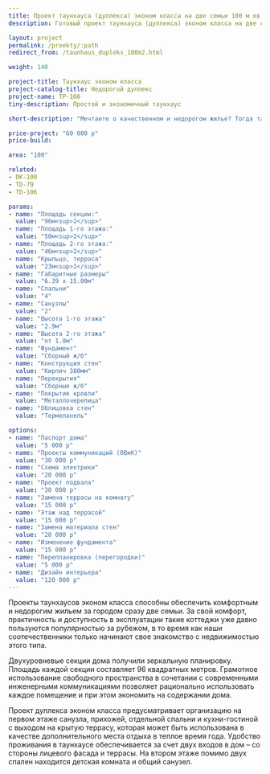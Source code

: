 ```yaml
---
title: Проект таунхауса (дуплекса) эконом класса на две семьи 100 м кв
description: Готовый проект таунхауса (дуплекса) эконом класса на две семьи, из кирпича, газобетона или пеноблока. Площадь секции&#58; 100 м.кв.

layout: project
permalink: /proekty/:path
redirect_from: /taunhaus_dupleks_100m2.html

weight: 140

project-title: Таунхаус эконом класса
project-catalog-title: Недорогой дуплекс
project-name: TP-100
tiny-description: Простой и экономичный таунхаус

short-description: "Мечтаете о качественном и недорогом жилье? Тогда таунхаус эконом-класса это то, что вам нужно! Стоимость такого дома в пригороде гораздо ниже квартиры, с аналогичной площадью и частного коттеджа. Естественное освещение лестничных маршей позволит экономить на электричестве. Если провести в доме собственное отопление, то можно еще больше сэкономить по сравнению с жильем в городе."

price-project: "60 000 р"
price-build:

area: "100"

related:
- DK-100
- TD-79
- TD-106

params:
- name: "Площадь секции:"
  value: "96м<sup>2</sup>"
- name: "Площадь 1-го этажа:"
  value: "50м<sup>2</sup>"
- name: "Площадь 2-го этажа:"
  value: "46м<sup>2</sup>"
- name: "Крыльцо, терраса"
  value: "23м<sup>2</sup>"
- name: "Габаритные размеры"
  value: "6.39 x 15.00м"
- name: "Спальни"
  value: "4"
- name: "Санузлы"
  value: "2"
- name: "Высота 1-го этажа"
  value: "2.9м"
- name: "Высота 2-го этажа"
  value: "от 1.8м"
- name: "Фундамент"
  value: "Сборный ж/б"
- name: "Конструкция стен"
  value: "Кирпич 380мм"
- name: "Перекрытия"
  value: "Сборные ж/б"
- name: "Покрытие кровли"
  value: "Металлочерепица"
- name: "Облицовка стен"
  value: "Термопанель"

options:
- name: "Паспорт дома"
  value: "5 000 р"
- name: "Проекты коммуникаций (ОВиК)"
  value: "30 000 р"
- name: "Схема электрики"
  value: "20 000 р"
- name: "Проект подвала"
  value: "30 000 р"
- name: "Замена террасы на комнату"
  value: "15 000 р"
- name: "Этаж над террасой"
  value: "15 000 р"
- name: "Замена материала стен"
  value: "20 000 р"
- name: "Изменение фундамента"
  value: "15 000 р"
- name: "Перепланировка (перегородки)"
  value: "5 000 р"
- name: "Дизайн интерьера"
  value: "120 000 р"
---
```

Проекты таунхаусов эконом класса способны обеспечить комфортным и недорогим жильем за городом сразу две семьи. За свой комфорт, практичность и доступность в эксплуатации такие коттеджи уже давно пользуются популярностью за рубежом, в то время как наши соотечественники только начинают свое знакомство с недвижимостью этого типа.

Двухуровневые секции дома получили зеркальную планировку. Площадь каждой секции составляет 96 квадратных метров. Грамотное использование свободного пространства в сочетании с современными инженерными коммуникациями позволяет рационально использовать каждое помещение и при этом экономить на содержании дома.

Проект дуплекса эконом класса предусматривает организацию на первом этаже санузла, прихожей, отдельной спальни и кухни-гостиной с выходом на крытую террасу, которая может быть использована в качестве дополнительного места отдыха в теплое время года. Удобство проживания в таунхаусе обеспечивается за счет двух входов в дом – со стороны лицевого фасада и террасы. На втором этаже помимо двух спален находится детская комната и общий санузел.